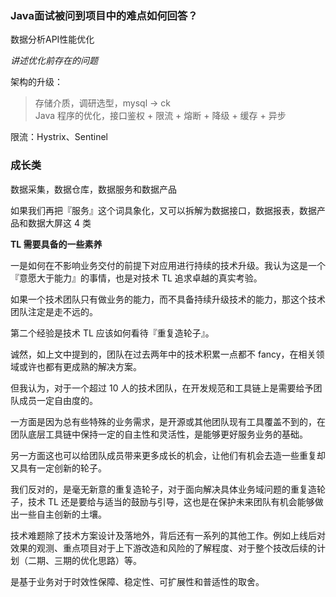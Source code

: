 ### Java面试被问到项目中的难点如何回答？
数据分析API性能优化</br>

_讲述优化前存在的问题_</br>

架构的升级：
> 存储介质，调研选型，mysql -> ck </br>
> Java 程序的优化，接口鉴权 + 限流 + 熔断 + 降级 + 缓存 + 异步

限流：Hystrix、Sentinel



### 成长类
数据采集，数据仓库，数据服务和数据产品

如果我们再把『服务』这个词具象化，又可以拆解为数据接口，数据报表，数据产品和数据大屏这 4 类

**TL 需要具备的一些素养** 

一是如何在不影响业务交付的前提下对应用进行持续的技术升级。我认为这是一个『意愿大于能力』的事情，也是对技术 TL 追求卓越的真实考验。

如果一个技术团队只有做业务的能力，而不具备持续升级技术的能力，那这个技术团队注定是走不远的。

第二个经验是技术 TL 应该如何看待『重复造轮子』。

诚然，如上文中提到的，团队在过去两年中的技术积累一点都不 fancy，在相关领域或许也都有更成熟的解决方案。

但我认为，对于一个超过 10 人的技术团队，在开发规范和工具链上是需要给予团队成员一定自由度的。

一方面是因为总有些特殊的业务需求，是开源或其他团队现有工具覆盖不到的，在团队底层工具链中保持一定的自主性和灵活性，是能够更好服务业务的基础。

另一方面这也可以给团队成员带来更多成长的机会，让他们有机会去造一些重复却又具有一定创新的轮子。

我们反对的，是毫无新意的重复造轮子，对于面向解决具体业务域问题的重复造轮子，技术 TL 还是要给与适当的鼓励与引导，这也是在保护未来团队有机会能够做出一些自主创新的土壤。


技术难题除了技术方案设计及落地外，背后还有一系列的其他工作。例如上线后对效果的观测、重点项目对于上下游改造和风险的了解程度、对于整个技改后续的计划（二期、三期的优化思路）等。


是基于业务对于时效性保障、稳定性、可扩展性和普适性的取舍。